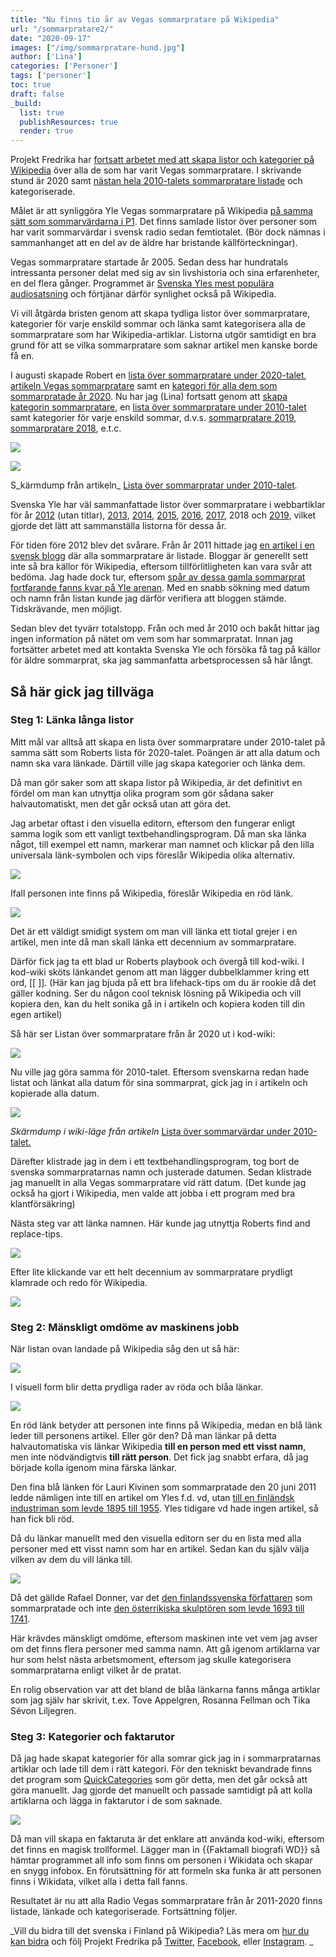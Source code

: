 ```yaml
---
title: "Nu finns tio år av Vegas sommarpratare på Wikipedia"
url: "/sommarpratare2/"
date: "2020-09-17"
images: ["/img/sommarpratare-hund.jpg"]
author: ['Lina']
categories: ['Personer']
tags: ['personer']
toc: true
draft: false
_build:
  list: true
  publishResources: true
  render: true
---
```


Projekt Fredrika har [fortsatt arbetet med att skapa listor och kategorier på Wikipedia](https://projektfredrika.fi/sommarpratare/) över alla de som har varit Vegas sommarpratare. I skrivande stund är 2020 samt [nästan hela 2010-talets sommarpratare listade](https://sv.wikipedia.org/wiki/Lista_%C3%B6ver_sommarpratare_under_2010-talet) och kategoriserade.

Målet är att synliggöra Yle Vegas sommarpratare på Wikipedia [på samma sätt som sommarvärdarna i P1](https://sv.wikipedia.org/wiki/Kategori:Listor_%C3%B6ver_sommarv%C3%A4rdar). Det finns samlade listor över personer som har varit sommarvärdar i svensk radio sedan femtiotalet. (Bör dock nämnas i sammanhanget att en del av de äldre har bristande källförteckningar).

Vegas sommarpratare startade år 2005. Sedan dess har hundratals intressanta personer delat med sig av sin livshistoria och sina erfarenheter, en del flera gånger. Programmet är [Svenska Yles mest populära audiosatsning](https://svenska.yle.fi/artikel/2020/08/08/rakt-och-osentimentalt-om-mycket-smarta-och-overlevnad-som-gick-rakt-in-i-kroppen) och förtjänar därför synlighet också på Wikipedia.

Vi vill åtgärda bristen genom att skapa tydliga listor över sommarpratare, kategorier för varje enskild sommar och länka samt kategorisera alla de sommarpratare som har Wikipedia-artiklar. Listorna utgör samtidigt en bra grund för att se vilka sommarpratare som saknar artikel men kanske borde få en.

I augusti skapade Robert en [lista över sommarpratare under 2020-talet](https://sv.wikipedia.org/wiki/Lista_%C3%B6ver_sommarpratare_under_2020-talet), [artikeln Vegas sommarpratare](https://sv.wikipedia.org/wiki/Vegas_sommarpratare) samt en [kategori för alla dem som sommarpratade år 2020](https://sv.wikipedia.org/wiki/Kategori:Sommarpratare_2020). Nu har jag (Lina) fortsatt genom att [skapa kategorin sommarpratare](https://sv.wikipedia.org/wiki/Kategori:Sommarpratare), en [lista över sommarpratare under 2010-talet](https://sv.wikipedia.org/wiki/Lista_%C3%B6ver_sommarpratare_under_2010-talet) samt kategorier för varje enskild sommar, d.v.s. [sommarpratare 2019](https://sv.wikipedia.org/wiki/Kategori:Sommarpratare_2019), [sommarpratare 2018](https://sv.wikipedia.org/wiki/Kategori:Sommarpratare_2018), e.t.c.

![](/2020/09/image-7-1024x458.png)

![](/2020/09/image-1.png)

S_kärmdump från artikeln_ [Lista över sommarpratar under 2010-talet](https://sv.wikipedia.org/wiki/Lista_%C3%B6ver_sommarpratare_under_2010-talet)_._

Svenska Yle har väl sammanfattade listor över sommarpratare i webbartiklar för år [2012](https://svenska.yle.fi/artikel/2012/06/04/har-ar-de-vegas-sommarpratare-2012) (utan titlar), [2013](https://svenska.yle.fi/artikel/2013/05/31/har-ar-vegas-sommarpratare-2013), [2014](https://svenska.yle.fi/artikel/2014/06/03/har-ar-vegas-sommarpratare-2014), [2015](https://svenska.yle.fi/artikel/2015/06/04/har-ar-vegas-sommarpratare-2015), [2016](https://svenska.yle.fi/artikel/2016/06/07/har-ar-vegas-sommarpratare-2016), [2017](https://svenska.yle.fi/artikel/2017/06/06/har-ar-vegas-sommarpratare-2017), 2018 och [2019](https://svenska.yle.fi/artikel/2019/06/10/har-ar-vegas-sommarpratare-2019), vilket gjorde det lätt att sammanställa listorna för dessa år.

För tiden före 2012 blev det svårare. Från år 2011 hittade jag [en artikel i en svensk blogg](https://aom99.wordpress.com/2011/06/14/finlandssvenska-radio-vegas-sommarpratare-2011/) där alla sommarpratare är listade. Bloggar är generellt sett inte så bra källor för Wikipedia, eftersom tillförlitligheten kan vara svår att bedöma. Jag hade dock tur, eftersom [spår av dessa gamla sommarprat fortfarande fanns kvar på Yle arenan](https://arenan.yle.fi/audio/1-1386730). Med en snabb sökning med datum och namn från listan kunde jag därför verifiera att bloggen stämde. Tidskrävande, men möjligt.

Sedan blev det tyvärr totalstopp. Från och med år 2010 och bakåt hittar jag ingen information på nätet om vem som har sommarpratat. Innan jag fortsätter arbetet med att kontakta Svenska Yle och försöka få tag på källor för äldre sommarprat, ska jag sammanfatta arbetsprocessen så här långt.

Så här gick jag tillväga
------------------------

### Steg 1: Länka långa listor

Mitt mål var alltså att skapa en lista över sommarpratare under 2010-talet på samma sätt som Roberts lista för 2020-talet. Poängen är att alla datum och namn ska vara länkade. Därtill ville jag skapa kategorier och länka dem.

Då man gör saker som att skapa listor på Wikipedia, är det definitivt en fördel om man kan utnyttja olika program som gör sådana saker halvautomatiskt, men det går också utan att göra det.

Jag arbetar oftast i den visuella editorn, eftersom den fungerar enligt samma logik som ett vanligt textbehandlingsprogram. Då man ska länka något, till exempel ett namn, markerar man namnet och klickar på den lilla universala länk-symbolen och vips föreslår Wikipedia olika alternativ.  

![](/2020/09/image-3.png)

Ifall personen inte finns på Wikipedia, föreslår Wikipedia en röd länk. 

![](/2020/09/image-2.png)

Det är ett väldigt smidigt system om man vill länka ett tiotal grejer i en artikel, men inte då man skall länka ett decennium av sommarpratare.

Därför fick jag ta ett blad ur Roberts playbook och övergå till kod-wiki. I kod-wiki sköts länkandet genom att man lägger dubbelklammer kring ett ord, \[\[ \]\]. (Här kan jag bjuda på ett bra lifehack-tips om du är rookie då det gäller kodning. Ser du någon cool teknisk lösning på Wikipedia och vill kopiera den, kan du helt sonika gå in i artikeln och kopiera koden till din egen artikel)

Så här ser Listan över sommarpratare från år 2020 ut i kod-wiki:

![](https://lh4.googleusercontent.com/1-EhSOL12Ds8a72ZtOibRL3RHB8Bbe6ZfkdkWCxatXX1X-ybMKMEBeaYxttAAvX_w50KmREfaqBSu9sW2cxYkdPNCqNt2xCs-L9sOaEcu_pAneWcqC5HHIFPtQM4gx48cYV3ow4B)

Nu ville jag göra samma för 2010-talet. Eftersom svenskarna redan hade listat och länkat alla datum för sina sommarprat, gick jag in i artikeln och kopierade alla datum.

![](/2020/09/image-6.png)

_Skärmdump i wiki-läge från artikeln_ [Lista över sommarvärdar under 2010-talet.](https://sv.wikipedia.org/wiki/Lista_%C3%B6ver_sommarv%C3%A4rdar_under_2010-talet)

Därefter klistrade jag in dem i ett textbehandlingsprogram, tog bort de svenska sommarpratarnas namn och justerade datumen. Sedan klistrade jag manuellt in alla Vegas sommarpratare vid rätt datum. (Det kunde jag också ha gjort i Wikipedia, men valde att jobba i ett program med bra klantförsäkring)

Nästa steg var att länka namnen. Här kunde jag utnyttja Roberts find and replace-tips.   

![](https://lh5.googleusercontent.com/KybpcjeRNQzH5cXXCJCe0VEyq6_EPs2e7lnPM7foOM3o5UaePzw6lnp0CtpJ-oZPKDkJJg-k18WstV0dUIxUo6pM1yNE7vnJUsnIXYZgK8yiOsoehQDq2Q2emjgGY5LwVFVwtb0e)

Efter lite klickande var ett helt decennium av sommarpratare prydligt klamrade och redo för Wikipedia.

![](https://lh4.googleusercontent.com/I64WWmXodRJb5H80Gk9XpgbRrjLLw0yxeMSO05CJNZE7Ofv5U0bMduTLHAdqa_nE7xUGH7MQquCWdWBNSu0zt7K8Ew8a5YtQokBWJ_8VP7IfWzg1Oz66m5wOHoYjZW2tmHik4szF)

### Steg 2: Mänskligt omdöme av maskinens jobb

När listan ovan landade på Wikipedia såg den ut så här:

![](https://lh6.googleusercontent.com/urZnXC1Ya8MKYdYWkLR-sJ7mDoSRXp5ftLrBkra3HY2ZTfEooQi4GP4ie8irQ0WLyUcxfV1XTEeLng-PLx9b_PTofzZRGXh4OP5XkVwzJ69s6R9Ep60U1hzaD2tys3WDIYStkdSa)

I visuell form blir detta prydliga rader av röda och blåa länkar. 

![](https://lh5.googleusercontent.com/BLgJkNOjQXukqwlldSrOs42sqSYHfSHG12_SN8R5bUQxy_B_GD_UbQL6D9tD78Nomd59CBCosZJpDnfZ51JQj-AcPuRm1BLcco9eeVvsxLdG-2lmROcd39PvZpr5hrVIrKYURDn9)

En röd länk betyder att personen inte finns på Wikipedia, medan en blå länk leder till personens artikel. Eller gör den? Då man länkar på detta halvautomatiska vis länkar Wikipedia **till en person med ett visst namn**, men inte nödvändigtvis **till rätt person**. Det fick jag snabbt erfara, då jag började kolla igenom mina färska länkar. 

Den fina blå länken för Lauri Kivinen som sommarpratade den 20 juni 2011 ledde nämligen inte till en artikel om Yles f.d. vd, utan [till en finländsk industriman som levde 1895 till 1955](https://sv.wikipedia.org/wiki/Lauri_Kivinen). Yles tidigare vd hade ingen artikel, så han fick bli röd. 

Då du länkar manuellt med den visuella editorn ser du en lista med alla personer med ett visst namn som har en artikel. Sedan kan du själv välja vilken av dem du vill länka till.

![](/2020/09/image-4.png)

Då det gällde Rafael Donner, var det [den finlandssvenska författaren](https://sv.wikipedia.org/wiki/Rafael_Donner_(f%C3%B6rfattare)) som sommarpratade och inte [den österrikiska skulptören som levde 1693 till 1741](https://sv.wikipedia.org/wiki/Rafael_Donner_(skulpt%C3%B6r)).

Här krävdes mänskligt omdöme, eftersom maskinen inte vet vem jag avser om det finns flera personer med samma namn. Att gå igenom artiklarna var hur som helst nästa arbetsmoment, eftersom jag skulle kategorisera sommarpratarna enligt vilket år de pratat.

En rolig observation var att det bland de blåa länkarna fanns många artiklar som jag själv har skrivit, t.ex. Tove Appelgren, Rosanna Fellman och Tika Sévon Liljegren.

### Steg 3: Kategorier och faktarutor

Då jag hade skapat kategorier för alla somrar gick jag in i sommarpratarnas artiklar och lade till dem i rätt kategori. För den tekniskt bevandrade finns det program som [QuickCategories](https://quickcategories.toolforge.org/) som gör detta, men det går också att göra manuellt. Jag gjorde det manuellt och passade samtidigt på att kolla artiklarna och lägga in faktarutor i de som saknade.

![](/2020/09/image-5.png)

Då man vill skapa en faktaruta är det enklare att använda kod-wiki, eftersom det finns en magisk trollformel. Lägger man in {{Faktamall biografi WD}} så hämtar programmet all info som finns om personen i Wikidata och skapar en snygg infobox. En förutsättning för att formeln ska funka är att personen finns i Wikidata, vilket alla i detta fall fanns.

Resultatet är nu att alla Radio Vegas sommarpratare från år 2011-2020 finns listade, länkade och kategoriserade. Fortsättning följer.

_Vill du bidra till det svenska i Finland på Wikipedia? Läs mera om [hur du kan bidra](https://projektfredrika.fi/bidra/) och följ Projekt Fredrika på [Twitter](https://twitter.com/projektfredrika), [Facebook](https://www.facebook.com/projektfredrika/), eller [Instagram](http://instagram.com/projektfredrika). _